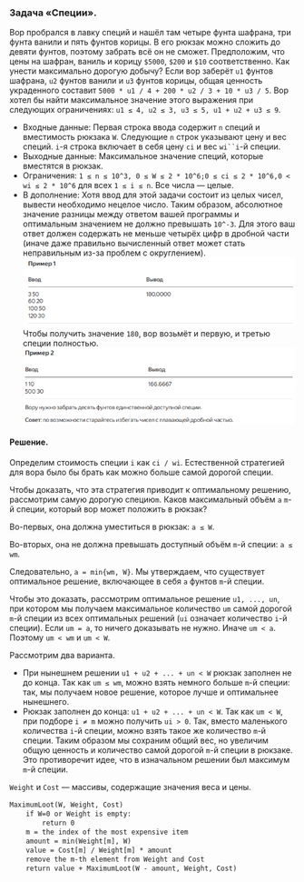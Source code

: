 ### Задача «Специи».
Вор пробрался в лавку специй и нашёл там четыре фунта шафрана, три фунта ванили и пять фунтов корицы. В его рюкзак можно
сложить до девяти фунтов, поэтому забрать всё он не сможет. Предположим, что цены на шафран, ваниль и корицу `$5000`, `$200`
и `$10` соответственно. Как унести максимально дорогую добычу? Если вор заберёт `u1` фунтов шафрана, `u2` фунтов ванили и 
`u3` фунтов корицы, общая ценность украденного составит `5000 * u1 / 4 + 200 * u2 / 3 + 10 * u3 / 5`. Вор хотел бы найти
максимальное значение этого выражения при следующих ограничениях: `u1 ≤ 4, u2 ≤ 3, u3 ≤ 5, u1 + u2 + u3 ≤ 9`.

- Входные данные: Первая строка ввода содержит `n` специй и вместимость рюкзака `W`. Следующие `n` строк указывают цену и 
вес специй. `i`-я строка включает в себя цену `ci` и вес `wi``i`-й специи.
- Выходные данные: Максимальное значение специй, которые вместятся в рюкзак.
- Ограничения:
`1 ≤ n ≤ 10^3, 0 ≤ W ≤ 2 * 10^6;0 ≤ ci ≤ 2 * 10^6,0 < wi ≤ 2 * 10^6` для всех `1 ≤ i ≤ n`. Все числа — целые.
- В дополнение: Хотя ввод для этой задачи состоит из целых чисел, вывести необходимо нецелое число. Таким образом, 
абсолютное значение разницы между ответом вашей программы и оптимальным значением не должно превышать `10^-3`. Для этого
ваш ответ должен содержать не меньше четырёх цифр в дробной части (иначе даже правильно вычисленный ответ может стать 
неправильным из-за проблем с округлением).
<br>![img.png](content%2Fimg.png)<br>
Чтобы получить значение `180`, вор возьмёт и первую, и третью специи полностью.
<br>![img_1.png](content%2Fimg_1.png)<br>
#### Решение.
Определим стоимость специи `i` как `ci / wi`. Естественной стратегией для вора было бы брать как можно больше самой дорогой
специи.

Чтобы доказать, что эта стратегия приводит к оптимальному решению, рассмотрим самую дорогую специю`m`. Каков максимальный 
объём `a` `m`-й специи, который вор может положить в рюкзак?

Во-первых, она должна уместиться в рюкзак: `a ≤ W`.

Во-вторых, она не должна превышать доступный объём `m`-й специи: `a ≤ wm`.

Следовательно, `a = min{wm, W}`. Мы утверждаем, что существует оптимальное решение, включающее в себя `a` фунтов `m`-й 
специи.

Чтобы это доказать, рассмотрим оптимальное решение `u1, ..., un`, при котором мы получаем максимальное количество `um`
самой дорогой `m`-й специи из всех оптимальных решений (`ui` означает количество `i`-й специи). Если
`um = a`, то ничего доказывать не нужно. Иначе `um < a`. Поэтому `um < wm` и `um < W`.

Рассмотрим два варианта.

- При нынешнем решении `u1 + u2 + ... + un < W` рюкзак заполнен не до конца. Так как `um ≤ wm`, можно взять немного больше 
`m`-й специи: так, мы получаем новое решение, которое лучше и оптимальнее нынешнего.
- Рюкзак заполнен до конца: `u1 + u2 + ... + un < W`. Так как `um < W`, при подборе
`i ≠ m` можно получить `ui > 0`. Так, вместо маленького количества `i`-й специи, можно взять такое же количество `m`-й 
специи. Таким образом мы сохраним общий вес, но увеличим общую ценность и количество самой дорогой `m`-й специи в рюкзаке.
Это противоречит идее, что в изначальном решении был максимум `m`-й специи.

`Weight` и `Cost` — массивы, содержащие значения веса и цены.
```
MaximumLoot(W, Weight, Cost)
    if W=0 or Weight is empty:
        return 0
    m = the index of the most expensive item
    amount = min(Weight[m], W)
    value = Cost[m] / Weight[m] * amount
    remove the m-th element from Weight and Cost
    return value + MaximumLoot(W - amount, Weight, Cost)
```